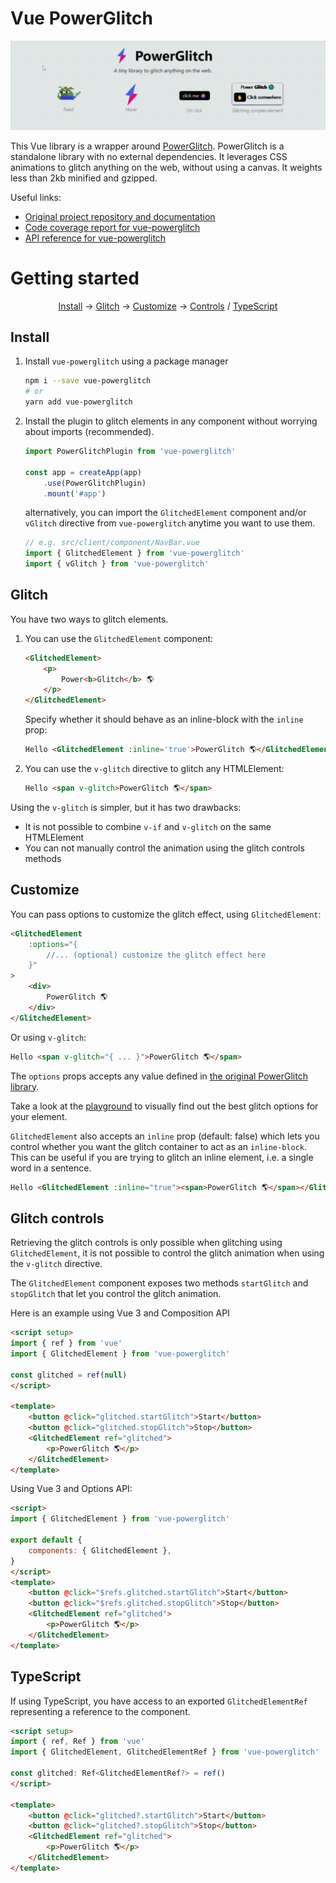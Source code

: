 # Vue PowerGlitch

<img src="./assets/intro.gif" alt="">

This Vue library is a wrapper around [PowerGlitch](https://github.com/7PH/powerglitch). PowerGlitch is a standalone library with no external dependencies. It leverages CSS animations to glitch anything on the web, without using a canvas. It weights less than 2kb minified and gzipped.

Useful links:
- [Original project repository and documentation](https://github.com/7PH/powerglitch)
- [Code coverage report for vue-powerglitch](https://7ph.github.io/vue-powerglitch/coverage/)
- [API reference for vue-powerglitch](https://7ph.github.io/vue-powerglitch/api-docs/)

# Getting started

<p align="center">
 <a href="#install">Install</a>
 → <a href="#glitch">Glitch</a>
 → <a href="#customize">Customize</a>
 → <a href="#glitch-controls">Controls</a>
 / <a href="#typescript">TypeScript</a>
</p>

## Install

1. Install `vue-powerglitch` using a package manager
    ```bash
    npm i --save vue-powerglitch
    # or
    yarn add vue-powerglitch
    ```

2. Install the plugin to glitch elements in any component without worrying about imports (recommended).

    ```js
    import PowerGlitchPlugin from 'vue-powerglitch'

    const app = createApp(app)
        .use(PowerGlitchPlugin)
        .mount('#app')
    ```
    alternatively, you can import the `GlitchedElement` component and/or `vGlitch` directive from `vue-powerglitch` anytime you want to use them.

    ```js
    // e.g. src/client/component/NavBar.vue
    import { GlitchedElement } from 'vue-powerglitch'
    import { vGlitch } from 'vue-powerglitch'
    ```

## Glitch

You have two ways to glitch elements. 

1. You can use the `GlitchedElement` component:
    ```html
    <GlitchedElement>
        <p>
            Power<b>Glitch</b> 🌎
        </p>
    </GlitchedElement>
    ```
    Specify whether it should behave as an inline-block with the `inline` prop:
    ```html
    Hello <GlitchedElement :inline='true'>PowerGlitch 🌎</GlitchedElement>
    ```

2. You can use the `v-glitch` directive to glitch any HTMLElement:
    ```html
    Hello <span v-glitch>PowerGlitch 🌎</span>
    ```

Using the `v-glitch` is simpler, but it has two drawbacks:
- It is not possible to combine `v-if` and `v-glitch` on the same HTMLElement
- You can not manually control the animation using the glitch controls methods

## Customize

You can pass options to customize the glitch effect, using `GlitchedElement`:
```html
<GlitchedElement
    :options="{
        //... (optional) customize the glitch effect here
    }"
>
    <div>
        PowerGlitch 🌎
    </div>
</GlitchedElement>
```

Or using `v-glitch`:
```html
Hello <span v-glitch="{ ... }">PowerGlitch 🌎</span>
```

The `options` props accepts any value defined in [the original PowerGlitch library](https://github.com/7PH/powerglitch).

Take a look at the [playground](https://7ph.github.io/powerglitch/#/playground) to visually find out the best glitch options for your element.

`GlitchedElement` also accepts an `inline` prop (default: false) which lets you control whether you want the glitch container to act as an `inline-block`. This can be useful if you are trying to glitch an inline element, i.e. a single word in a sentence.
```html
Hello <GlitchedElement :inline="true"><span>PowerGlitch 🌎</span></GlitchedElement>
```

## Glitch controls 

Retrieving the glitch controls is only possible when glitching using `GlitchedElement`, it is not possible to control the glitch animation when using the `v-glitch` directive.

The `GlitchedElement` component exposes two methods `startGlitch` and `stopGlitch` that let you control the glitch animation.

Here is an example using Vue 3 and Composition API

```html
<script setup>
import { ref } from 'vue'
import { GlitchedElement } from 'vue-powerglitch'

const glitched = ref(null)
</script>

<template>
    <button @click="glitched.startGlitch">Start</button>
    <button @click="glitched.stopGlitch">Stop</button>
    <GlitchedElement ref="glitched">
        <p>PowerGlitch 🌎</p>
    </GlitchedElement>
</template>
```

Using Vue 3 and Options API:

```html
<script>
import { GlitchedElement } from 'vue-powerglitch'

export default {
    components: { GlitchedElement },
}
</script>
<template>
    <button @click="$refs.glitched.startGlitch">Start</button>
    <button @click="$refs.glitched.stopGlitch">Stop</button>
    <GlitchedElement ref="glitched">
        <p>PowerGlitch 🌎</p>
    </GlitchedElement>
</template>
```

## TypeScript

If using TypeScript, you have access to an exported `GlitchedElementRef` representing a reference to the component.

```html
<script setup>
import { ref, Ref } from 'vue'
import { GlitchedElement, GlitchedElementRef } from 'vue-powerglitch'

const glitched: Ref<GlitchedElementRef?> = ref()
</script>

<template>
    <button @click="glitched?.startGlitch">Start</button>
    <button @click="glitched?.stopGlitch">Stop</button>
    <GlitchedElement ref="glitched">
        <p>PowerGlitch 🌎</p>
    </GlitchedElement>
</template>
```
